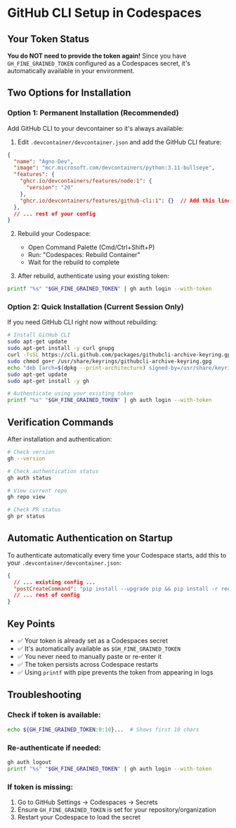 # GitHub CLI Setup in Codespaces

## Your Token Status
**You do NOT need to provide the token again!** Since you have `GH_FINE_GRAINED_TOKEN` configured as a Codespaces secret, it's automatically available in your environment.

## Two Options for Installation

### Option 1: Permanent Installation (Recommended)
Add GitHub CLI to your devcontainer so it's always available:

1. Edit `.devcontainer/devcontainer.json` and add the GitHub CLI feature:

```json
{
  "name": "Agno-Dev",
  "image": "mcr.microsoft.com/devcontainers/python:3.11-bullseye",
  "features": {
    "ghcr.io/devcontainers/features/node:1": {
      "version": "20"
    },
    "ghcr.io/devcontainers/features/github-cli:1": {}  // Add this line
  },
  // ... rest of your config
}
```

2. Rebuild your Codespace:
   - Open Command Palette (Cmd/Ctrl+Shift+P)
   - Run: "Codespaces: Rebuild Container"
   - Wait for the rebuild to complete

3. After rebuild, authenticate using your existing token:
```bash
printf "%s" "$GH_FINE_GRAINED_TOKEN" | gh auth login --with-token
```

### Option 2: Quick Installation (Current Session Only)
If you need GitHub CLI right now without rebuilding:

```bash
# Install GitHub CLI
sudo apt-get update
sudo apt-get install -y curl gnupg
curl -fsSL https://cli.github.com/packages/githubcli-archive-keyring.gpg | sudo dd of=/usr/share/keyrings/githubcli-archive-keyring.gpg
sudo chmod go+r /usr/share/keyrings/githubcli-archive-keyring.gpg
echo "deb [arch=$(dpkg --print-architecture) signed-by=/usr/share/keyrings/githubcli-archive-keyring.gpg] https://cli.github.com/packages stable main" | sudo tee /etc/apt/sources.list.d/github-cli.list > /dev/null
sudo apt-get update
sudo apt-get install -y gh

# Authenticate using your existing token
printf "%s" "$GH_FINE_GRAINED_TOKEN" | gh auth login --with-token
```

## Verification Commands
After installation and authentication:

```bash
# Check version
gh --version

# Check authentication status
gh auth status

# View current repo
gh repo view

# Check PR status
gh pr status
```

## Automatic Authentication on Startup
To authenticate automatically every time your Codespace starts, add this to your `.devcontainer/devcontainer.json`:

```json
{
  // ... existing config ...
  "postCreateCommand": "pip install --upgrade pip && pip install -r requirements.txt && printf '%s' \"$GH_FINE_GRAINED_TOKEN\" | gh auth login --with-token 2>/dev/null || true",
  // ... rest of config
}
```

## Key Points
- ✅ Your token is already set as a Codespaces secret
- ✅ It's automatically available as `$GH_FINE_GRAINED_TOKEN`
- ✅ You never need to manually paste or re-enter it
- ✅ The token persists across Codespace restarts
- ✅ Using `printf` with pipe prevents the token from appearing in logs

## Troubleshooting

### Check if token is available:
```bash
echo ${GH_FINE_GRAINED_TOKEN:0:10}...  # Shows first 10 chars
```

### Re-authenticate if needed:
```bash
gh auth logout
printf "%s" "$GH_FINE_GRAINED_TOKEN" | gh auth login --with-token
```

### If token is missing:
1. Go to GitHub Settings → Codespaces → Secrets
2. Ensure `GH_FINE_GRAINED_TOKEN` is set for your repository/organization
3. Restart your Codespace to load the secret